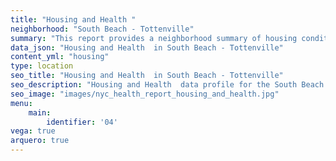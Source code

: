 ```yaml
---
title: "Housing and Health "
neighborhood: "South Beach - Tottenville"
summary: "This report provides a neighborhood summary of housing conditions and related health outcomes. It also describes population characteristics that can increase vulnerability to housing hazards."
data_json: "Housing and Health  in South Beach - Tottenville"
content_yml: "housing"
type: location
seo_title: "Housing and Health  in South Beach - Tottenville"
seo_description: "Housing and Health  data profile for the South Beach - Tottenville neighborhood of NYC."
seo_image: "images/nyc_health_report_housing_and_health.jpg"
menu:
    main:
        identifier: '04'
vega: true
arquero: true
---
```

